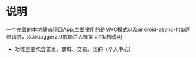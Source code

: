 # 说明
一个完善的本地静态项目App,主要使用的是MVC模式以及android-async-http网络请求，以及dagger2.0依赖注入框架
##架构说明
* 功能主要包含首页、商城、交易、我的（个人中心）
